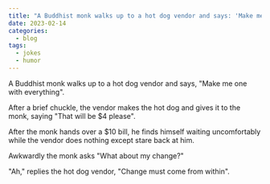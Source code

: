 ```yaml
---
title: "A Buddhist monk walks up to a hot dog vendor and says: 'Make me one with everything'."
date: 2023-02-14
categories:
  - blog
tags:
  - jokes
  - humor
---
```


A Buddhist monk walks up to a hot dog vendor and says, "Make me one with everything".  

After a brief chuckle, the vendor makes the hot dog and gives it to the monk, saying "That will be $4 please".  

After the monk hands over a $10 bill, he finds himself waiting uncomfortably while the vendor does nothing except stare back at him.  

Awkwardly the monk asks "What about my change?"  

"Ah," replies the hot dog vendor, "Change must come from within".
